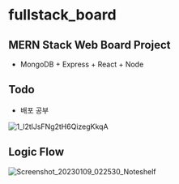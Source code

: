 # fullstack_board
## MERN Stack Web Board Project
* MongoDB + Express + React + Node

## Todo
* 배포 공부

![1_l2tlJsFNg2tH6QizegKkqA](https://user-images.githubusercontent.com/71891870/211156753-8d74ea1a-dd56-4aef-986b-2d6d6e207208.png)


## Logic Flow
![Screenshot_20230109_022530_Noteshelf](https://user-images.githubusercontent.com/71891870/211210205-545717f2-82cd-498e-a2b5-0ad860a5b307.jpg)
